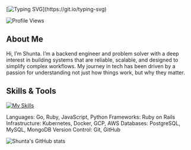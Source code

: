 [![Typing SVG](https://readme-typing-svg.herokuapp.com?font=Roboto+Mono&weight=900&size=30&repeat=false&pause=1000&color=FE1E75&width=435&lines=%F0%9F%91%8B+Hi%2C+This+is+Shunta+Furukawa.)](https://git.io/typing-svg)

![Profile Views](https://komarev.com/ghpvc/?username=shunta-furukawa&color=blue)

## About Me

Hi, I’m Shunta. I’m a backend engineer and problem solver with a deep interest in building systems that are reliable, scalable, and designed to simplify complex workflows. My journey in tech has been driven by a passion for understanding not just how things work, but why they matter.

## Skills & Tools

[![My Skills](https://skillicons.dev/icons?i=go,ruby,js,python,rails,kubernetes,docker,gcp,aws,postgres,mysql,mongodb,git,github)](https://skillicons.dev)

Languages: Go, Ruby, JavaScript, Python
Frameworks: Ruby on Rails
Infrastructure: Kubernetes, Docker, GCP, AWS
Databases: PostgreSQL, MySQL, MongoDB
Version Control: Git, GitHub

![Shunta's GitHub stats](https://github-readme-stats.vercel.app/api?username=shunta-furukawa&show_icons=true&theme=radical)

